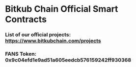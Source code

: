 # Bitkub Chain Official Smart Contracts
### List of our official projects: https://www.bitkubchain.com/projects

### FANS Token: 0x9c04efd1e9ad51a605eedcb576159242ff930368
